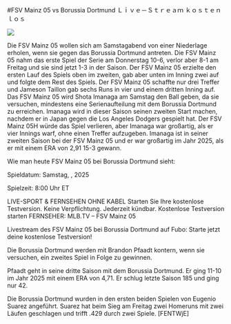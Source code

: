 #FSV Mainz 05 vs Borussia Dortmund Ｌｉｖｅ－Ｓｔｒｅａｍ ｋｏｓｔｅｎｌｏｓ  
  
  
[![](https://i.imgur.com/qSNzIqt.png)](https://movie.rssnews.media/pcOFLsAsX.php)  
  
Die FSV Mainz 05 wollen sich am Samstagabend von einer Niederlage erholen, wenn sie gegen das Borussia Dortmund antreten. Die FSV Mainz 05 nahm das erste Spiel der Serie am Donnerstag 10-6, verlor aber 8-1 am Freitag und sie sind jetzt 1-3 in der Saison. Der FSV Mainz 05 erzielte den ersten Lauf des Spiels oben im zweiten, gab aber unten im Inning zwei auf und folgte dem Rest des Spiels. Der FSV Mainz 05 schaffte nur drei Treffer und Jameson Taillon gab sechs Runs in vier und einem dritten Inning auf. Das FSV Mainz 05 wird Shota Imanaga am Samstag den Ball geben, da sie versuchen, mindestens eine Serienaufteilung mit dem Borussia Dortmund zu erreichen. Imanaga wird in dieser Saison seinen zweiten Start machen, nachdem er in Japan gegen die Los Angeles Dodgers gespielt hat. Der FSV Mainz 05H würde das Spiel verlieren, aber Imanaga war großartig, als er vier Innings warf, ohne einen Treffer aufzugeben. Imanaga ist in seiner zweiten Saison bei der FSV Mainz 05 und er war großartig im Jahr 2025, als er mit einem ERA von 2,91 15-3 gewann.

Wie man heute FSV Mainz 05 bei Borussia Dortmund sieht:

Spieldatum: Samstag, , 2025

Spielzeit: 8:00 Uhr ET

LIVE-SPORT & FERNSEHEN OHNE KABEL
Starten Sie Ihre kostenlose Testversion. Keine Verpflichtung. Jederzeit kündbar.
Kostenlose Testversion starten
FERNSEHER: MLB.TV – FSV Mainz 05

Livestream des FSV Mainz 05 bei Borussia Dortmund auf Fubo: Starte jetzt deine kostenlose Testversion!

Die Borussia Dortmund werden mit Brandon Pfaadt kontern, wenn sie versuchen, ein zweites Spiel in Folge zu gewinnen.

Pfaadt geht in seine dritte Saison mit dem Borussia Dortmund. Er ging 11-10 im Jahr 2025 mit einem ERA von 4,71. Er schlug letzte Saison 185 und ging nur 42.

Die Borussia Dortmund wurden in den ersten beiden Spielen von Eugenio Suarez angeführt. Suarez hat beim Sieg am Freitag zwei Homeruns mit zwei Läufen geschlagen und trifft .429 durch zwei Spiele. [FENTWjE]